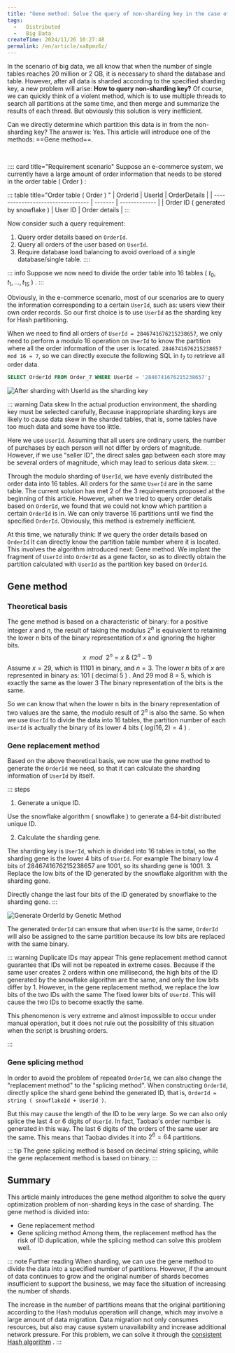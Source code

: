 ```yaml
---
title: "Gene method: Solve the query of non-sharding key in the case of sharding"
tags:
  -   Distributed
  -   Big Data
createTime: 2024/11/26 10:27:48
permalink: /en/article/xa8pmz6z/
---
```

In the scenario of big data, we all know that when the number of single tables reaches 20 million or 2 GB, it is necessary to shard the database and table. However, after all data is sharded according to the specified sharding key, a new problem will arise: **How ​​to query non-sharding key?** Of course, we can quickly think of a violent method, which is to use multiple threads to search all partitions at the same time, and then merge and summarize the results of each thread. But obviously this solution is very inefficient.

Can we directly determine which partition this data is in from the non-sharding key? The answer is: Yes. This article will introduce one of the methods: ==Gene method==.
<!-- more -->
<br/>

:::: card title="Requirement scenario"
Suppose an e-commerce system, we currently have a large amount of order information that needs to be stored in the order table ( Order ) :

::: table title="Order table ( Order ) "
| OrderId                           | UserId  | OrderDetails  |
| --------------------------------- | ------- | ------------- |
| Order ID ( generated by snowflake ) | User ID | Order details |
:::

Now consider such a query requirement:
1.  Query order details based on `OrderId`.
2.  Query all orders of the user based on `UserId`.
3.  Require database load balancing to avoid overload of a single database/single table.
::::

::: info Suppose we now need to divide the order table into 16 tables ( $t_0, t_1, \dots, t_{15}$ ) .
:::

Obviously, in the e-commerce scenario, most of our scenarios are to query the information corresponding to a certain `UserId`, such as: users view their own order records. So our first choice is to use `UserId` as the sharding key for Hash partitioning.

When we need to find all orders of `UserId = 2846741676215238657`, we only need to perform a modulo 16 operation on `UserId` to know the partition where all the order information of the user is located. `2846741676215238657 mod 16 = 7`, so we can directly execute the following SQL in $t_7$ to retrieve all order data.
``` sql
SELECT OrderId FROM Order_7 WHERE UserId = '2846741676215238657';
```

![After sharding with UserId as the sharding key](/illustration/en/order-split-table.png)

::: warning Data skew
In the actual production environment, the sharding key must be selected carefully, Because inappropriate sharding keys are likely to cause data skew in the sharded tables, that is, some tables have too much data and some have too little.

Here we use `UserId`. Assuming that all users are ordinary users, the number of purchases by each person will not differ by orders of magnitude. However, if we use "seller ID", the direct sales gap between each store may be several orders of magnitude, which may lead to serious data skew.
:::

Through the modulo sharding of `UserId`, we have evenly distributed the order data into 16 tables. All orders for the same `UserId` are in the same table. The current solution has met 2 of the 3 requirements proposed at the beginning of this article. However, when we tried to query order details based on `OrderId`, we found that we could not know which partition a certain `OrderId` is in. We can only traverse 16 partitions until we find the specified `OrderId`. Obviously, this method is extremely inefficient.

At this time, we naturally think: If we query the order details based on `OrderId` It can directly know the partition table number where it is located. This involves the algorithm introduced next: Gene method. We implant the fragment of `UserId` into `OrderId` as a gene factor, so as to directly obtain the partition calculated with `UserId` as the partition key based on `OrderId`.

## Gene method
### Theoretical basis
The gene method is based on a characteristic of binary: for a positive integer $x$ and $n$, the result of taking the modulus $2^n$ is equivalent to retaining the lower n bits of the binary representation of $x$ and ignoring the higher bits.
$$
x \ \ mod \ \ 2^n = x \ \& \ ( 2^n - 1 )
$$
Assume $x = 29$, which is 11101 in binary, and $n = 3$. The lower $n$ bits of $x$ are represented in binary as: 101 ( decimal 5 ) . And 29 mod 8 = 5, which is exactly the same as the lower 3 The binary representation of the bits is the same.

So we can know that when the lower n bits in the binary representation of two values ​​are the same, the modulo result of $2^n$ is also the same. So when we use `UserId` to divide the data into 16 tables, the partition number of each `UserId` is actually the binary of its lower 4 bits ( $log ( 16,2 ) = 4$ ) .

### Gene replacement method
Based on the above theoretical basis, we now use the gene method to generate the `OrderId` we need, so that it can calculate the sharding information of `UserId` by itself.

::: steps
1.  Generate a unique ID.

Use the snowflake algorithm ( snowflake ) to generate a 64-bit distributed unique ID.

2.  Calculate the sharding gene.

The sharding key is `UserId`, which is divided into 16 tables in total, so the sharding gene is the lower 4 bits of `UserId`. For example The binary low 4 bits of 2846741676215238657 are 1001, so its sharding gene is 1001.
3.  Replace the low bits of the ID generated by the snowflake algorithm with the sharding gene.

Directly change the last four bits of the ID generated by snowflake to the sharding gene.
:::

![Generate OrderId by Genetic Method](/illustration/en/gene-algorithm-id-genertion.png)

The generated `OrderId` can ensure that when `UserId` is the same, `OrderId` will also be assigned to the same partition because its low bits are replaced with the same binary.

::: warning Duplicate IDs may appear
This gene replacement method cannot guarantee that IDs will not be repeated in extreme cases. Because if the same user creates 2 orders within one millisecond, the high bits of the ID generated by the snowflake algorithm are the same, and only the low bits differ by 1. However, in the gene replacement method, we replace the low bits of the two IDs with the same The fixed lower bits of `UserId`. This will cause the two IDs to become exactly the same.

This phenomenon is very extreme and almost impossible to occur under manual operation, but it does not rule out the possibility of this situation when the script is brushing orders.

:::

### Gene splicing method
In order to avoid the problem of repeated `OrderId`, we can also change the "replacement method" to the "splicing method". When constructing `OrderId`, directly splice the shard gene behind the generated ID, that is, `OrderId = string ( snowflakeId + UserId )`.

But this may cause the length of the ID to be very large. So we can also only splice the last 4 or 6 digits of `UserId`. In fact, Taobao's order number is generated in this way. The last 6 digits of the orders of the same user are the same. This means that Taobao divides it into $2^6 = 64$ partitions.

::: tip The gene splicing method is based on decimal string splicing, while the gene replacement method is based on binary.
:::

## Summary
This article mainly introduces the gene method algorithm to solve the query optimization problem of non-sharding keys in the case of sharding. The gene method is divided into:
-   Gene replacement method
-   Gene splicing method
Among them, the replacement method has the risk of ID duplication, while the splicing method can solve this problem well.

::: note Further reading
When sharding, we can use the gene method to divide the data into a specified number of partitions. However, if the amount of data continues to grow and the original number of shards becomes insufficient to support the business, we may face the situation of increasing the number of shards.

The increase in the number of partitions means that the original partitioning according to the Hash modulus operation will change, which may involve a large amount of data migration. Data migration not only consumes resources, but also may cause system unavailability and increase additional network pressure. For this problem, we can solve it through the [consistent Hash algorithm](/article/vpa4ql0t/) .
:::
